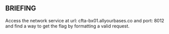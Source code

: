 ## BRIEFING

Access the network service at url: cfta-bx01.allyourbases.co and port: 8012 and find a way to get the flag by formatting a valid request.
